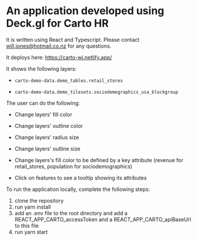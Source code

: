 
# An application developed using Deck.gl for Carto HR

It is written using React and Typescript. Please contact will.jones@hotmail.co.nz for any questions.

It deploys here: https://carto-wj.netlify.app/
  

It shows the following layers:

-  `carto-demo-data.demo_tables.retail_stores`

-  `carto-demo-data.demo_tilesets.sociodemographics_usa_blockgroup`

  

The user can do the following:

- Change layers' fill color

- Change layers' outline color

- Change layers' radius size

- Change layers' outline size
- Change layers's fill color to be defined by a key attribute (revenue for retail_stores, population for sociodemographics)
- Click on features to see a tooltip showing its attributes


To run the application locally, complete the following steps:

  1. clone the repository
  2. run yarn install
  3. add an .env file to the root directory and add a REACT_APP_CARTO_accessToken and a REACT_APP_CARTO_apiBaseUrl to this file
  4. run yarn start
